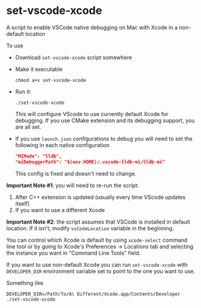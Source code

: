 # set-vscode-xcode
A script to enable VSCode native debugging on Mac with Xcode in a non-default location

To use

* Download `set-vscode-xcode` script somewhere
* Make it executable
  ```console
  chmod a+x set-vscode-xcode
  ```
* Run it: 
  ```console
  ./set-vscode-xcode
  ```
 
  This will configure VScode to use currently default Xcode for debugging. If you use CMake extension and its debugging support, you are all set.
* If you use `launch.json` configurations to debug you will need to set the following in each native configuration
 
  ```json
  "MIMode": "lldb",
  "miDebuggerPath": "${env:HOME}/.vscode-lldb-mi/lldb-mi"
  ```

  This config is fixed and doesn't need to change.
 
**Important Note #1**: you will need to re-run the script:
1. After C++ extension is updated (usually every time VScode updates itself)
2. If you want to use a different Xcode

**Important Note #2**: the script assumes that VSCode is installed in default location. If it isn't, modify `vsCodeLocation` variable in the beginning.

You can control which Xcode is default by using `xcode-select` command line tool or by going to Xcode's Preferences -> Locations tab and selecting the instance you want in "Command Line Tools" field.

If you want to use non-default Xcode you can run `set-vscode-xcode` with `DEVELOPER_DIR` environment variable set to point to the one you want to use. 

Something like

```console
DEVELOPER_DIR=/Path/To/A\ Different/Xcode.app/Contents/Developer ./set-vscode-xcode
```



